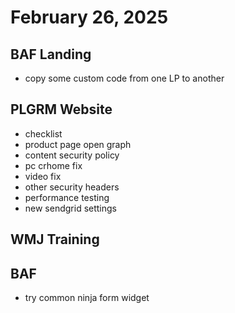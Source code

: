 # February 26, 2025

## BAF Landing
- copy some custom code from one LP to another

## PLGRM Website
- checklist
- product page open graph
- content security policy
- pc crhome fix
- video fix
- other security headers
- performance testing
- new sendgrid settings

## WMJ Training

## BAF
- try common ninja form widget